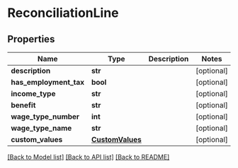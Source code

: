 # ReconciliationLine

## Properties
Name | Type | Description | Notes
------------ | ------------- | ------------- | -------------
**description** | **str** |  | [optional] 
**has_employment_tax** | **bool** |  | [optional] 
**income_type** | **str** |  | [optional] 
**benefit** | **str** |  | [optional] 
**wage_type_number** | **int** |  | [optional] 
**wage_type_name** | **str** |  | [optional] 
**custom_values** | [**CustomValues**](CustomValues.md) |  | [optional] 

[[Back to Model list]](../README.md#documentation-for-models) [[Back to API list]](../README.md#documentation-for-api-endpoints) [[Back to README]](../README.md)

